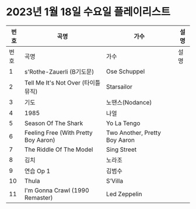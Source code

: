# 2023년 1월 18일 수요일 플레이리스트

| 번호 | 곡명 | 가수 | 설명 |
|------|------|------|------|
| 번호 | 곡명 | 가수 | 설명 |
| 1 | s'Rothe-Zauerli (B기도문) | Ose Schuppel |  |
| 2 | Tell Me It's Not Over (타이틀 뮤직) | Starsailor |  |
| 3 | 기도 | 노땐스(Nodance) |  |
| 4 | 1985 | 나얼 |  |
| 5 | Season Of The Shark | Yo La Tengo |  |
| 6 | Feeling Free (With Pretty Boy Aaron) | Two Another, Pretty Boy Aaron |  |
| 7 | The Riddle Of The Model | Sing Street |  |
| 8 | 김치 | 노라조 |  |
| 9 | 연습 Op 1 | 김범수 |  |
| 10 | Thula | S’Villa |  |
| 11 | I'm Gonna Crawl (1990 Remaster) | Led Zeppelin |  |
